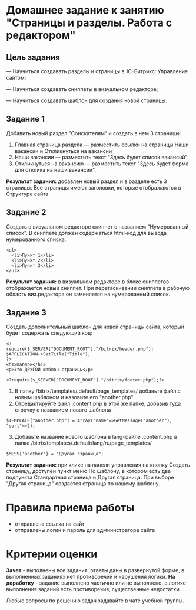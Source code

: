 # Домашнее задание к занятию "Страницы и разделы. Работа с редактором"

## Цель задания

— Научиться создавать разделы и страницы в 1С-Битрикс: Управление сайтом;

— Научиться создавать сниппеты в визуальном редакторе;

— Научиться создавать шаблон для создания новой страницы.

## Задание 1

Добавить новый раздел "Соискателям" и создать в нем 3 страницы:
1. Главная страница раздела — разместить ссылки на страницы Наши вакансии и Откликнуться на вакансии
2. Наши вакансии — разместить текст "Здесь будет список вакансий"
3. Откликнуться на вакансию — разместить текст "Здесь будет форма для отклика на наши вакансии".

**Результат задания:** добавлен новый раздел и в разделе есть 3 страницы. Все страницы имеют заголовки, которые отображаются в Структуре сайта.

## Задание 2

Создать в визуальном редакторе сниппет с названием "Нумерованный список". В сниппете должен содержаться html-код для вывода нумерованного списка.
```
<ul>
  <li>Пункт 1</li>
  <li>Пункт 2</li>
  <li>Пункт 3</li>
</ul>
```

**Результат задания:** в визуальном редакторе в блоке сниппетов отображается новый сниппет. При перетаскивании сниппета в рабочую область виз.редактора он заменяется на нумерованный список.

## Задание 3

Создать дополнительный шаблон для новой страницы сайта, который будет содержать следующий код:
```
<?
require($_SERVER["DOCUMENT_ROOT"]."/bitrix/header.php");
$APPLICATION->SetTitle("Title");
?>
<h1>Шаблон</h1>
<p>Это ДРУГОЙ шаблон страницы</p>

<?require($_SERVER["DOCUMENT_ROOT"]."/bitrix/footer.php");?>
```
1. В папку /bitrix/templates/.default/page_templates/ добавьте файл с новым шаблоном и назовите его "another.php"
2. Отредактируйте файл .content.php в этой же папке, добавив туда строчку с названием нового шаблона 
```
$TEMPLATE["another.php"] = Array("name"=>GetMessage("another"), "sort"=>2);
```
3. Добавьте название нового шаблона в lang-файле .content.php в папке /bitrix/templates/.default/lang/ru/page_templates/
```
$MESS['another'] = "Другая страница";
```

**Результат задания:** при клике на панели управления на кнопку Создать страницу, доступен пункт меню По шаблону, в котором есть два подпункта Стандартная страница и Другая страница. При выборе "Другая страница" создаётся страница по нашему шаблону.

# Правила приема работы

* отправлена ссылка на сайт
* отправлены логин и пароль для администратора сайта

# Критерии оценки

**Зачет** - выполнены все задания, ответы даны в развернутой форме, в выполненных заданиях нет противоречий и нарушения логики.
**На доработку** - задание выполнено частично или не выполнено, в логике выполнения заданий есть противоречия, существенные недостатки.

Любые вопросы по решению задач задавайте в чате учебной группы.
